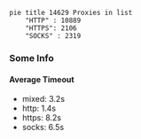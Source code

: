 
```mermaid
pie title 14629 Proxies in list
    "HTTP" : 10889
    "HTTPS": 2106
    "SOCKS" : 2319
```

### Some Info
#### Average Timeout

- mixed: 3.2s
- http: 1.4s
- https: 8.2s
- socks: 6.5s